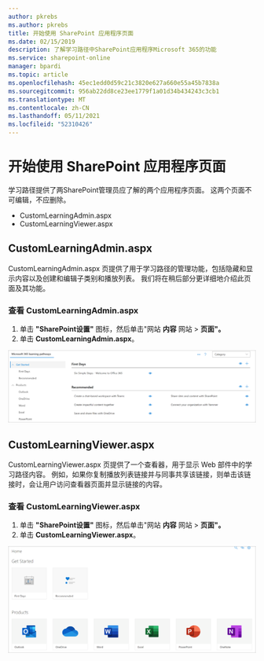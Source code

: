 ```yaml
---
author: pkrebs
ms.author: pkrebs
title: 开始使用 SharePoint 应用程序页面
ms.date: 02/15/2019
description: 了解学习路径中SharePoint应用程序Microsoft 365的功能
ms.service: sharepoint-online
manager: bpardi
ms.topic: article
ms.openlocfilehash: 45ec1edd0d59c21c3820e627a660e55a45b7838a
ms.sourcegitcommit: 956ab22dd8ce23ee1779f1a01d34b434243c3cb1
ms.translationtype: MT
ms.contentlocale: zh-CN
ms.lasthandoff: 05/11/2021
ms.locfileid: "52310426"
---
```

# <a name="get-to-know-the-sharepoint-application-pages"></a>开始使用 SharePoint 应用程序页面

学习路径提供了两SharePoint管理员应了解的两个应用程序页面。 这两个页面不可编辑，不应删除。 

- CustomLearningAdmin.aspx
- CustomLearningViewer.aspx

## <a name="customlearningadminaspx"></a>CustomLearningAdmin.aspx

CustomLearningAdmin.aspx 页提供了用于学习路径的管理功能，包括隐藏和显示内容以及创建和编辑子类别和播放列表。 我们将在稍后部分更详细地介绍此页面及其功能。

### <a name="view-customlearningadminaspx"></a>查看 CustomLearningAdmin.aspx

1. 单击 **"SharePoint设置"** 图标，然后单击"网站 **内容** 网站  >  **页面"。** 
2. 单击 **CustomLearningAdmin.aspx**。 

![cg-adminapppage.png](media/cg-adminapppage.png)

## <a name="customlearningvieweraspx"></a>CustomLearningViewer.aspx
CustomLearningViewer.aspx 页提供了一个查看器，用于显示 Web 部件中的学习路径内容。 例如，如果你复制播放列表链接并与同事共享该链接，则单击该链接时，会让用户访问查看器页面并显示链接的内容。 

### <a name="view-customlearningvieweraspx"></a>查看 CustomLearningViewer.aspx

1. 单击 **"SharePoint设置"** 图标，然后单击"网站 **内容** 网站  >  **页面"。** 
2. 单击 **CustomLearningViewer.aspx**。 

![cg-viewerapppage.png](media/cg-viewerapppage.png)

